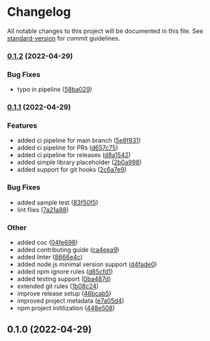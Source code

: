 # Changelog

All notable changes to this project will be documented in this file. See [standard-version](https://github.com/conventional-changelog/standard-version) for commit guidelines.

### [0.1.2](https://github.com/airemad/stations/compare/v0.1.1...v0.1.2) (2022-04-29)


### Bug Fixes

* typo in pipeline ([58ba029](https://github.com/airemad/stations/commits/58ba029b6b94f60568cda57dae172bb963715cb2))

### [0.1.1](https://github.com/airemad/stations/compare/v0.1.0...v0.1.1) (2022-04-29)


### Features

* added ci pipeline for main branch ([5e8f831](https://github.com/airemad/stations/commits/5e8f8317ffb7a42bf95909e28d8986b090aeaa65))
* added ci pipeline for PRs ([d657c75](https://github.com/airemad/stations/commits/d657c753592dd81d5d98d8e627d324f5a7f60bbd))
* added ci pipeline for releases ([d8a1542](https://github.com/airemad/stations/commits/d8a15427f9111727aa656a46cbb3b5e9a2b3edeb))
* added simple library placeholder ([2b0a998](https://github.com/airemad/stations/commits/2b0a9982bd977cb8897eff03e2394dbd66ae0a13))
* added support for git hooks ([2c6a7e9](https://github.com/airemad/stations/commits/2c6a7e93fa24851919c2b6c497d49e352d4a9e12))


### Bug Fixes

* added sample test ([83f50f5](https://github.com/airemad/stations/commits/83f50f51a29e414ada6645af4856be7385fff8a3))
* lint files ([7a21a88](https://github.com/airemad/stations/commits/7a21a88a188ab7e9205aa09f651618451e723e84))


### Other

* added coc ([04fe698](https://github.com/airemad/stations/commits/04fe698e98ba1836421a2875114435bd49e14727))
* added contributing guide ([ca4eea9](https://github.com/airemad/stations/commits/ca4eea9236876414795b5433b6cf2f4568bd0fd7))
* added linter ([8666e4c](https://github.com/airemad/stations/commits/8666e4c40de1e592c1faed7aad39fdc87be85c6c))
* added node.js minimal version support ([d4fade0](https://github.com/airemad/stations/commits/d4fade039d8b537cfcb28fef6cbebda7101a62b7))
* added npm ignore rules ([d85cfd1](https://github.com/airemad/stations/commits/d85cfd11aa0e3e8f52a80415386d9849bda49f05))
* added testing support ([0ba487d](https://github.com/airemad/stations/commits/0ba487d33259603762b0150ca531522195cca293))
* extended git rules ([1b08c24](https://github.com/airemad/stations/commits/1b08c24ddfd6b6292e13dcfb518ecebd18ea865f))
* improve release setup ([46bcab5](https://github.com/airemad/stations/commits/46bcab5d3616f475b43e24786cf49219a3072efe))
* improved project metadata ([e7a05d4](https://github.com/airemad/stations/commits/e7a05d4b4e31e36621e8f0f4a5f1c94e0bf688e7))
* npm project initilization ([448e508](https://github.com/airemad/stations/commits/448e508c2d4df62f4f8544a5dcfecccbaf60c21d))

## 0.1.0 (2022-04-29)
